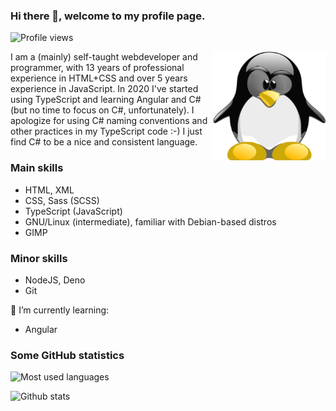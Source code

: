 ### Hi there 👋, welcome to my profile page.

![Profile views](https://gpvc.arturio.dev/Amarok24)

<!-- Any image aligned to the right. Beware the width -->
<img width="180" align="right" alt="Github" src="https://raw.githubusercontent.com/Amarok24/Amarok24/master/resources/TUX_NERD2_600x600.svg" />

I am a (mainly) self-taught webdeveloper and programmer, with 13 years of professional experience in HTML+CSS and over 5 years experience in JavaScript. In 2020 I've started using TypeScript and learning Angular and C# (but no time to focus on C#, unfortunately). I apologize for using C# naming conventions and other practices in my TypeScript code :-) I just find C# to be a nice and consistent language.

### Main skills
- HTML, XML
- CSS, Sass (SCSS)
- TypeScript (JavaScript)
- GNU/Linux (intermediate), familiar with Debian-based distros
- GIMP

### Minor skills
- NodeJS, Deno
- Git

💾 I’m currently learning:
- Angular


### Some GitHub statistics
<!--
[<img src='https://cdn.jsdelivr.net/npm/simple-icons@3.0.1/icons/github.svg' alt='github' height='40'>](https://github.com/Amarok24)  [<img src='https://cdn.jsdelivr.net/npm/simple-icons@3.0.1/icons/dev-dot-to.svg' alt='dev' height='40'>](https://dev.to/amarok24)  [<img src='https://cdn.jsdelivr.net/npm/simple-icons@3.0.1/icons/twitter.svg' alt='twitter' height='40'>](https://twitter.com/Jan_Prager)  [<img src='https://cdn.jsdelivr.net/npm/simple-icons@3.0.1/icons/codepen.svg' alt='codepen' height='40'>](https://codepen.io/Amarok24)  

<img align="center" src="https://github-readme-stats.vercel.app/api/top-langs/?username=XXXXXX&hide=java,html&title_color=ffffff&text_color=c9cacc&icon_color=2bbc8a&bg_color=1d1f21" />
src="https://github-readme-stats.vercel.app/api?username=XXXXXXXX&show_icons=true&line_height=27&count_private=true&title_color=ffffff&text_color=c9cacc&icon_color=2bbc8a&bg_color=1d1f21"
-->

![Most used languages](https://github-readme-stats.vercel.app/api/top-langs/?username=Amarok24&hide=html,css&theme=gruvbox)

![Github stats](https://github-readme-stats.vercel.app/api?username=Amarok24&show_icons=true&count_private=true&theme=gruvbox)

<!--
**Amarok24/Amarok24** is a ✨ _special_ ✨ repository because its `README.md` (this file) appears on your GitHub profile.
-->
